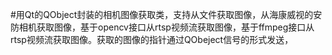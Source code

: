 #用Qt的QObject封装的相机图像获取类，支持从文件获取图像，从海康威视的安防相机获取图像，基于opencv接口从rtsp视频流获取图像，基于ffmpeg接口从rtsp视频流获取图像。获取的图像的指针通过QObeject信号的形式发送，